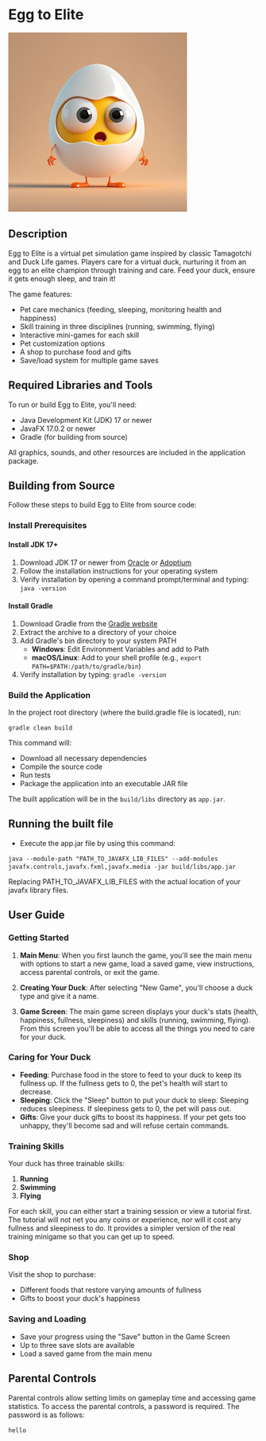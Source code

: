 # Egg to Elite

![Egg to Elite Logo](app/src/main/resources/icon.jpg)

## Description

Egg to Elite is a virtual pet simulation game inspired by classic Tamagotchi and Duck Life games. Players care for a virtual duck, nurturing it from an egg to an elite champion through training and care. Feed your duck, ensure it gets enough sleep, and train it!

The game features:
- Pet care mechanics (feeding, sleeping, monitoring health and happiness)
- Skill training in three disciplines (running, swimming, flying)
- Interactive mini-games for each skill
- Pet customization options
- A shop to purchase food and gifts
- Save/load system for multiple game saves

## Required Libraries and Tools

To run or build Egg to Elite, you'll need:

- Java Development Kit (JDK) 17 or newer
- JavaFX 17.0.2 or newer
- Gradle (for building from source)

All graphics, sounds, and other resources are included in the application package.

## Building from Source

Follow these steps to build Egg to Elite from source code:

### Install Prerequisites

#### Install JDK 17+
1. Download JDK 17 or newer from [Oracle](https://www.oracle.com/java/technologies/downloads/) or [Adoptium](https://adoptium.net/)
2. Follow the installation instructions for your operating system
3. Verify installation by opening a command prompt/terminal and typing: `java -version`

#### Install Gradle
1. Download Gradle from the [Gradle website](https://gradle.org/releases/)
2. Extract the archive to a directory of your choice
3. Add Gradle's bin directory to your system PATH
   - **Windows**: Edit Environment Variables and add to Path
   - **macOS/Linux**: Add to your shell profile (e.g., `export PATH=$PATH:/path/to/gradle/bin`)
4. Verify installation by typing: `gradle -version`


### Build the Application

In the project root directory (where the build.gradle file is located), run:
```
gradle clean build
```

This command will:
- Download all necessary dependencies
- Compile the source code
- Run tests
- Package the application into an executable JAR file

The built application will be in the `build/libs` directory as `app.jar`.

## Running the built file
- Execute the app.jar file by using this command:
```
java --module-path "PATH_TO_JAVAFX_LIB_FILES" --add-modules javafx.controls,javafx.fxml,javafx.media -jar build/libs/app.jar
```

Replacing PATH_TO_JAVAFX_LIB_FILES with the actual location of your javafx library files.

## User Guide

### Getting Started

1. **Main Menu**: When you first launch the game, you'll see the main menu with options to start a new game, load a saved game, view instructions, access parental controls, or exit the game.

2. **Creating Your Duck**: After selecting "New Game", you'll choose a duck type and give it a name.

3. **Game Screen**: The main game screen displays your duck's stats (health, happiness, fullness, sleepiness) and skills (running, swimming, flying). From this screen you'll be able to access all the things you need to care for your duck.

### Caring for Your Duck

- **Feeding**: Purchase food in the store to feed to your duck to keep its fullness up. If the fullness gets to 0, the pet's health will start to decrease.
- **Sleeping**: Click the "Sleep" button to put your duck to sleep. Sleeping reduces sleepiness. If sleepiness gets to 0, the pet will pass out.
- **Gifts**: Give your duck gifts to boost its happiness. If your pet gets too unhappy, they'll become sad and will refuse certain commands. 

### Training Skills

Your duck has three trainable skills:

1. **Running**
2. **Swimming**
3. **Flying**

For each skill, you can either start a training session or view a tutorial first. The tutorial will not net you any coins or experience, nor will it cost any fullness and sleepiness to do. It provides a simpler version of the real training minigame so that you can get up to speed. 

### Shop

Visit the shop to purchase:
- Different foods that restore varying amounts of fullness
- Gifts to boost your duck's happiness

### Saving and Loading

- Save your progress using the "Save" button in the Game Screen
- Up to three save slots are available
- Load a saved game from the main menu

## Parental Controls

Parental controls allow setting limits on gameplay time and accessing game statistics. To access the parental controls, a password is required. The password is as follows:
```
hello
```
